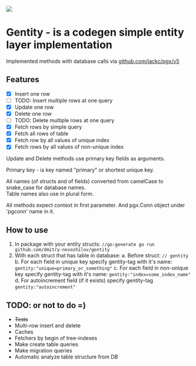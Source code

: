 ![](https://img.shields.io/static/v1?label=Coverage&message=81.2%&color=green)

# Gentity - is a codegen simple entity layer implementation 

Implemented methods with database calls via [github.com/jackc/pgx/v5](https://github.com/jackc/pgx)

## Features

- [x] Insert one row
- [ ] TODO: Insert multiple rows at one query
- [x] Update one row
- [x] Delete one row
- [ ] TODO: Delete multiple rows at one query
- [x] Fetch rows by simple query
- [x] Fetch all rows of table
- [x] Fetch row by all values of unique index
- [x] Fetch rows by all values of non-unique index

Update and Delete methods use primary key fields as arguments.

Primary key - is key named "primary" or shortest unique key.

All names (of structs and of fields) converted from camelCase to snake_case for database names.  
Table names also use in plural form.

All methods expect context in first parameter. And pgx.Conn object under 'pgconn' name in it.

## How to use

1. In package with your entity structs: `//go:generate go run github.com/dmitry-novozhilov/gentity`
2. With each struct that has table in database:
  a. Before struct: `// gentity`
  b. For each field in unique key specify gentity-tag with it's name: `gentity:"unique=primary_or_something"`
  c. For each field in non-unique key specify gentity-tag with it's name: `gentity:"index=some_index_name"`
  d. For autoincrement field (if it exists) specify gentity-tag `gentity:"autoincrement"`

## TODO: or not to do =)

* ~~Tests~~
* Multi-row insert and delete
* Caches
* Fetchers by begin of tree-indexes
* Make create table queries
* Make migration queries
* Automatic analyze table structure from DB
